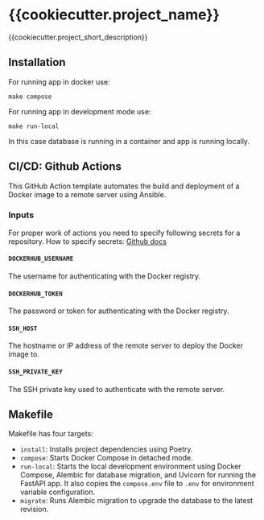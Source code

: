# {{cookiecutter.project_name}}

{{cookiecutter.project_short_description}}

## Installation

For running app in docker use:
```shell
make compose
```

For running app in development mode use:
```shell
make run-local
```
In this case database is running in a container and app is running locally.

## CI/CD: Github Actions
This GitHub Action template automates the build and deployment of a Docker 
image to a remote server using Ansible.

### Inputs
For proper work of actions you need to specify following secrets for a 
repository. How to specify secrets: [Github docs](https://docs.github.com/en/actions/security-guides/encrypted-secrets#creating-encrypted-secrets-for-a-repository)

#### `DOCKERHUB_USERNAME`

The username for authenticating with the Docker registry.

#### `DOCKERHUB_TOKEN`

The password or token for authenticating with the Docker registry.

#### `SSH_HOST`

The hostname or IP address of the remote server to deploy the Docker image to.

#### `SSH_PRIVATE_KEY`

The SSH private key used to authenticate with the remote server.

## Makefile

Makefile has four targets:

- `install`: Installs project dependencies using Poetry.
- `compose`: Starts Docker Compose in detached mode.
- `run-local`: Starts the local development environment using Docker Compose, Alembic for database migration, and Uvicorn for running the FastAPI app. It also copies the `compose.env` file to `.env` for environment variable configuration.
- `migrate`: Runs Alembic migration to upgrade the database to the latest revision.
